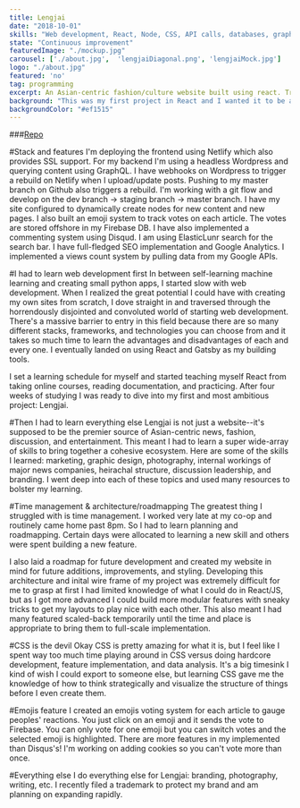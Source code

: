 ```yaml
---
title: Lengjai
date: "2018-10-01"
skills: "Web development, React, Node, CSS, API calls, databases, graphic design, photography, writing, politics, too many to list"
state: "Continuous improvement"
featuredImage: "./mockup.jpg"
carousel: ['./about.jpg',  'lengjaiDiagonal.png', 'lengjaiMock.jpg']
logo: "./about.jpg"
featured: 'no'
tag: programming
excerpt: An Asian-centric fashion/culture website built using react. Trying to change the world for the better.
background: "This was my first project in React and I wanted it to be a big one"
backgroundColor: "#ef1515"
---
```


###[Repo](https://github.com/seanngpack/lengjai)

#Stack and features
I'm deploying the frontend using Netlify which also provides SSL support. For my backend I'm using a headless Wordpress and querying content using GraphQL. I have webhooks on Wordpress to trigger a rebuild on Netlify when I upload/update posts. Pushing to my master branch on Github also triggers a rebuild. I'm working with a git flow and develop on the dev branch -> staging branch -> master branch. I have my site configured to dynamically create nodes for new content and new pages. I also built an emoji system to track votes on each article. The votes are stored offshore in my Firebase DB. I have also implemented a commenting system using Disqud. I am using ElasticLunr search for the search bar. I have full-fledged SEO implementation and Google Analytics. I implemented a views count system by pulling data from my Google APIs.

#I had to learn web development first
In between self-learning machine learning and creating small python apps, I started slow with web development. When I realized the great potential I could have with creating my own sites from scratch, I dove straight in and traversed through the horrendously disjointed and convoluted world of starting web development. There's a massive barrier to entry in this field because there are so many different stacks, frameworks, and technologies you can choose from and it takes so much time to learn the advantages and disadvantages of each and every one. I eventually landed on using React and Gatsby as my building tools. 

I set a learning schedule for myself and started teaching myself React from taking online courses, reading documentation, and practicing. After four weeks of studying I was ready to dive into my first and most ambitious project: Lengjai.

#Then I had to learn everything else
Lengjai is not just a website--it's supposed to be the premier source of Asian-centric news, fashion, discussion, and entertainment. This meant I had to learn a super wide-array of skills to bring together a cohesive ecosystem. Here are some of the skills I learned: marketing, graphic design, photography, internal workings of major news companies, heirachal structure, discussion leadership, and branding. I went deep into each of these topics and used many resources to bolster my learning.

#Time management & architecture/roadmapping
The greatest thing I struggled with is time management. I worked very late at my co-op and routinely came home past 8pm. So I had to learn planning and roadmapping. Certain days were allocated to learning a new skill and others were spent building a new feature.

I also laid a roadmap for future development and created my website in mind for future additions, improvements, and styling. Developing this architecture and inital wire frame of my project was extremely difficult for me to grasp at first I had limited knowledge of what I could do in React/JS, but as I got more advanced I could build more modular features with sneaky tricks to get my layouts to play nice with each other. This also meant I had many featured scaled-back temporarily until the time and place is appropriate to bring them to full-scale implementation. 

#CSS is the devil
Okay CSS is pretty amazing for what it is, but I feel like I spent way too much time playing around in CSS versus doing hardcore development, feature implementation, and data analysis. It's a big timesink I kind of wish I could export to someone else, but learning CSS gave me the knowledge of how to think strategically and visualize the structure of things before I even create them.

#Emojis feature
I created an emojis voting system for each article to gauge peoples' reactions. You just click on an emoji and it sends the vote to Firebase. You can only vote for one emoji but you can switch votes and the selected emoji is highlighted. There are more features in my implemented than Disqus's! I'm working on adding cookies so you can't vote more than once.

#Everything else
I do everything else for Lengjai: branding, photography, writing, etc. I recently filed a trademark to protect my brand and am planning on expanding rapidly. 